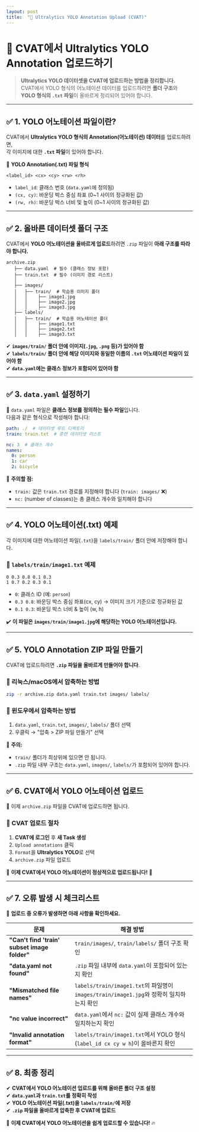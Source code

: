 ```yaml
---
layout: post
title:  "🚀 Ultralytics YOLO Annotation Upload (CVAT)"
---
```

# 📌 CVAT에서 Ultralytics YOLO Annotation 업로드하기

> **Ultralytics YOLO 데이터셋을 CVAT에 업로드하는 방법을 정리합니다.**  
> CVAT에서 YOLO 형식의 어노테이션 데이터를 업로드하려면 **폴더 구조**와 **YOLO 형식의 `.txt` 파일**이 올바르게 정리되어 있어야 합니다.

---

## ✅ **1. YOLO 어노테이션 파일이란?**
CVAT에서 **Ultralytics YOLO 형식의 Annotation(어노테이션) 데이터**를 업로드하려면,  
각 이미지에 대한 **`.txt` 파일**이 있어야 합니다.

📌 **YOLO Annotation(.txt) 파일 형식**
```
<label_id> <cx> <cy> <rw> <rh>
```
- `label_id`: 클래스 번호 (`data.yaml`에 정의됨)
- `(cx, cy)`: 바운딩 박스 중심 좌표 (0~1 사이의 정규화된 값)
- `(rw, rh)`: 바운딩 박스 너비 및 높이 (0~1 사이의 정규화된 값)

---

## ✅ **2. 올바른 데이터셋 폴더 구조**
CVAT에서 **YOLO 어노테이션을 올바르게 업로드**하려면 `.zip` 파일이 **아래 구조를 따라야 합니다.**

```
archive.zip
   ├── data.yaml  # 필수 (클래스 정보 포함)
   ├── train.txt  # 필수 (이미지 경로 리스트)
   │
   ├── images/
   │   ├── train/  # 학습용 이미지 폴더
   │   │    ├── image1.jpg
   │   │    ├── image2.jpg
   │   │    ├── image3.jpg
   ├── labels/
   │   ├── train/  # 학습용 어노테이션 폴더
   │   │    ├── image1.txt
   │   │    ├── image2.txt
   │   │    ├── image3.txt
```

✔ **`images/train/` 폴더 안에 이미지(`.jpg`, `.png` 등)가 있어야 함**  
✔ **`labels/train/` 폴더 안에 해당 이미지와 동일한 이름의 `.txt` 어노테이션 파일이 있어야 함**  
✔ **`data.yaml`에는 클래스 정보가 포함되어 있어야 함**  

---

## ✅ **3. `data.yaml` 설정하기**
📌 `data.yaml` 파일은 **클래스 정보를 정의하는 필수 파일**입니다.  
다음과 같은 형식으로 작성해야 합니다:

```yaml
path: ./  # 데이터셋 루트 디렉토리
train: train.txt  # 훈련 데이터셋 리스트

nc: 3  # 클래스 개수
names: 
  0: person
  1: car
  2: bicycle
```

🚨 **주의할 점:**
- `train:` 값은 `train.txt` 경로를 지정해야 합니다 (`train: images/` ❌)
- `nc:` (number of classes)는 총 클래스 개수와 일치해야 합니다

---

## ✅ **4. YOLO 어노테이션(.txt) 예제**
각 이미지에 대한 어노테이션 파일(`.txt`)을 `labels/train/` 폴더 안에 저장해야 합니다.

### 📌 **`labels/train/image1.txt` 예제**
```
0 0.3 0.8 0.1 0.3
1 0.7 0.2 0.3 0.1
```
- `0`: 클래스 ID (예: `person`)
- `0.3 0.8`: 바운딩 박스 중심 좌표(cx, cy) → 이미지 크기 기준으로 정규화된 값
- `0.1 0.3`: 바운딩 박스 너비 & 높이 (w, h)

✔️ **이 파일은 `images/train/image1.jpg`에 해당하는 YOLO 어노테이션입니다.**

---

## ✅ **5. YOLO Annotation ZIP 파일 만들기**
CVAT에 업로드하려면 **`.zip` 파일을 올바르게 만들어야 합니다**.

### **📌 리눅스/macOS에서 압축하는 방법**
```sh
zip -r archive.zip data.yaml train.txt images/ labels/
```

### **📌 윈도우에서 압축하는 방법**
1. `data.yaml`, `train.txt`, `images/`, `labels/` 폴더 선택
2. 우클릭 → "압축 > ZIP 파일 만들기" 선택

🚨 **주의:**  
- `train/` 폴더가 최상위에 있으면 안 됩니다.
- `.zip` 파일 내부 구조는 `data.yaml`, `images/`, `labels/`가 포함되어 있어야 합니다.

---

## ✅ **6. CVAT에서 YOLO 어노테이션 업로드**
📌 이제 `archive.zip` 파일을 CVAT에 업로드하면 됩니다.

### **📌 CVAT 업로드 절차**
1. **CVAT에 로그인** 후 **새 Task 생성**
2. `Upload annotations` 클릭
3. `Format`을 **Ultralytics YOLO**로 선택
4. `archive.zip` 파일 업로드

🚀 **이제 CVAT에서 YOLO 어노테이션이 정상적으로 업로드됩니다!** 🎯

---

## ✅ **7. 오류 발생 시 체크리스트**
🚨 **업로드 중 오류가 발생하면 아래 사항을 확인하세요.**

| 문제 | 해결 방법 |
|------|----------|
| **"Can't find 'train' subset image folder"** | `train/images/`, `train/labels/` 폴더 구조 확인 |
| **"data.yaml not found"** | `.zip` 파일 내부에 `data.yaml`이 포함되어 있는지 확인 |
| **"Mismatched file names"** | `labels/train/image1.txt`의 파일명이 `images/train/image1.jpg`와 정확히 일치하는지 확인 |
| **"nc value incorrect"** | `data.yaml`에서 `nc:` 값이 실제 클래스 개수와 일치하는지 확인 |
| **"Invalid annotation format"** | `labels/train/image1.txt`에서 YOLO 형식(`label_id cx cy w h`)이 올바른지 확인 |

---

## ✅ **8. 최종 정리**
✔ **CVAT에서 YOLO 어노테이션 업로드를 위해 올바른 폴더 구조 설정**  
✔ **`data.yaml`과 `train.txt`를 정확히 작성**  
✔ **YOLO 어노테이션 파일(.txt)을 `labels/train/`에 저장**  
✔ **`.zip` 파일을 올바르게 압축한 후 CVAT에 업로드**  

🚀 **이제 CVAT에서 YOLO 어노테이션을 쉽게 업로드할 수 있습니다!** 🔥
